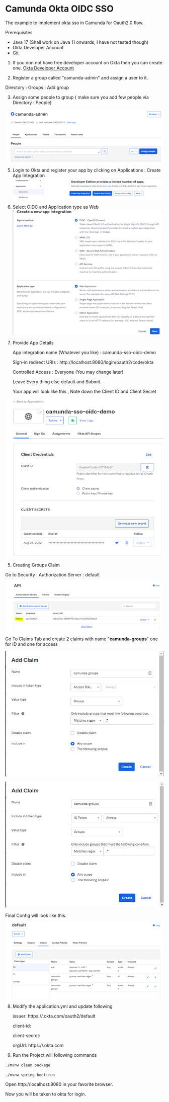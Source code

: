 # Camunda Okta OIDC SSO 
The example to implement okta sso in Camunda for Oauth2.0 flow.

Prerequisites
* Java 17 (Shall work on Java 11 onwards, I have not tested though)
* Okta Developer Account
* Git

1. If you don not have free developer account on Okta then you can create one.
[Okta Developer Account](https://developer.okta.com/)

2. Register a group called "camunda-admin" and assign a user to it.

Directory : Groups : Add group

3. Assign some people to group ( make sure you add few people via Directory : People)

![img_9.png](img_9.png)

5. Login to Okta and register your app by clicking on Applications : Create App Integration
![img.png](img.png)
6. Select OIDC and Application type as Web
![img_2.png](img_2.png)
7. Provide App Details

   App integration name (Whatever you like) : camunda-sso-oidc-demo
   
   Sign-in redirect URIs : http://localhost:8080/login/oauth2/code/okta

   Controlled Access : Everyone (You may change later)   

   Leave Every thing else default and Submit.

   Your app will look like this , Note down the Client ID and Client Secret

![img_4.png](img_4.png)

5. Creating Groups Claim 

Go to Security : Authorization Server : default 

![img_5.png](img_5.png)
 
Go To Claims Tab and create 2 claims with name "**camunda-groups**"  one for ID and one for access

![img_7.png](img_7.png)

![img_8.png](img_8.png)

Final Config will look like this.

![img_6.png](img_6.png)


8. Modify the application.yml and update following

   issuer: https://<your-dev-tenant>.okta.com/oauth2/default

   client-id: <your okta client id here>

   client-secret: <your okta client secret here>

   orgUrl: https://<your-dev-tenant>.okta.com

9. Run the Project will following commands

`./mvnw clean package`

`./mvnw spring-boot:run`

Open http://localhost:8080 in your favorite browser.

Now you will be taken to okta for login.